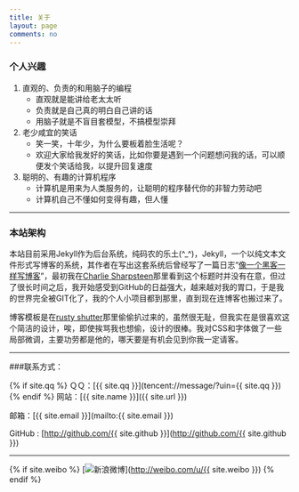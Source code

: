 ```yaml
---
title: 关于
layout: page
comments: no
---
```


### 个人兴趣

1. 直观的、负责的和用脑子的编程
    - 直观就是能讲给老太太听
    - 负责就是自己真的明白自己讲的话
    - 用脑子就是不盲目套模型，不搞模型崇拜
1. 老少咸宜的笑话
    - 笑一笑，十年少，为什么要板着脸生活呢？
    - 欢迎大家给我发好的笑话，比如你要是遇到一个问题想问我的话，可以顺便发个笑话给我，以提升回复速度
1. 聪明的、有趣的计算机程序
    - 计算机是用来为人类服务的，让聪明的程序替代你的非智力劳动吧
    - 计算机自己不懂如何变得有趣，但人懂


----

### 本站架构

本站目前采用Jekyll作为后台系统，纯码农的乐土(^_^)，Jekyll，一个以纯文本文件形式写博客的系统，其作者在写出这套系统后曾经写了一篇日志“[像一个黑客一样写博客](http://tom.preston-werner.com/2008/11/17/blogging-like-a-hacker.html)”，最初我在[Charlie Sharpsteen](https://github.com/Sharpie)那里看到这个标题时并没有在意，但过了很长时间之后，我开始感受到GitHub的日益强大，越来越对我的胃口，于是我的世界完全被GIT化了，我的个人小项目都到那里，直到现在连博客也搬过来了。

博客模板是在[rusty shutter](http://lhzhang.com/)那里偷偷扒过来的，虽然很无耻，但我实在是很喜欢这个简洁的设计，唉，即使挨骂我也想偷，设计的很棒。我对CSS和字体做了一些局部微调，主要功劳都是他的，哪天要是有机会见到你我一定请客。

----

###联系方式：

{% if site.qq %}
ＱＱ：[{{ site.qq }}](tencent://message/?uin={{ site.qq }})
{% endif %}
网站：[{{ site.name }}]({{ site.url }})

邮箱：[{{ site.email }}](mailto:{{ site.email }})

GitHub : [http://github.com/{{ site.github }}](http://github.com/{{ site.github }})

----

{% if site.weibo %}
[![新浪微博](http://service.t.sina.com.cn/widget/qmd/1766253541/013bec28/1.png)](http://weibo.com/u/{{ site.weibo }})
{% endif %}
